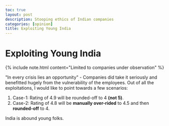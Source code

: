 ```yaml
---
toc: true
layout: post
description: Stooping ethics of Indian companies
categories: [opinion]
title: Exploiting Young India
---
```


# Exploiting Young India

{% include note.html content="Limited to companies under observation" %}


"In every crisis lies an opportunity" - Companies did take it seriously and benefitted hugely from the vulnerability of the employees. Out of all the exploitations, I would like to point towards a few scenarios:


1. Case-1: Rating of 4.9 will be rounded-off to 4 __(not 5)__.
2. Case-2: Rating of 4.8 will be __manually over-rided__ to 4.5 and then __rounded-off__ to 4.

India is abound young folks.

<!-- This post comes from the context of bustling profits of IT companies while the world is burning (2020-21). This came at the cost of employees blurring the line between what's family time & work time. -->
